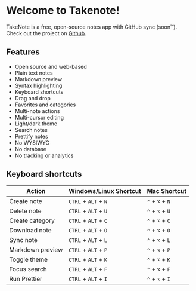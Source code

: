 # Welcome to Takenote!

TakeNote is a free, open-source notes app with GitHub sync (soon™️). Check out the project on [Github](https://github.com/taniarascia/takenote).

## Features

- Open source and web-based
- Plain text notes
- Markdown preview
- Syntax highlighting
- Keyboard shortcuts
- Drag and drop
- Favorites and categories
- Multi-note actions
- Multi-cursor editing
- Light/dark theme
- Search notes
- Prettify notes
- No WYSIWYG
- No database
- No tracking or analytics

## Keyboard shortcuts

| Action           | Windows/Linux Shortcut | Mac Shortcut    |
| ---------------- | ---------------------- | --------------- |
| Create note      | `CTRL` + `ALT` + `N`   | `⌃` + `⌥` + `N` |
| Delete note      | `CTRL` + `ALT` + `U`   | `⌃` + `⌥` + `U` |
| Create category  | `CTRL` + `ALT` + `C`   | `⌃` + `⌥` + `C` |
| Download note    | `CTRL` + `ALT` + `O`   | `⌃` + `⌥` + `O` |
| Sync note        | `CTRL` + `ALT` + `L`   | `⌃` + `⌥` + `L` |
| Markdown preview | `CTRL` + `ALT` + `P`   | `⌃` + `⌥` + `P` |
| Toggle theme     | `CTRL` + `ALT` + `K`   | `⌃` + `⌥` + `K` |
| Focus search     | `CTRL` + `ALT` + `F`   | `⌃` + `⌥` + `F` |
| Run Prettier     | `CTRL` + `ALT` + `I`   | `⌃` + `⌥` + `I` |
